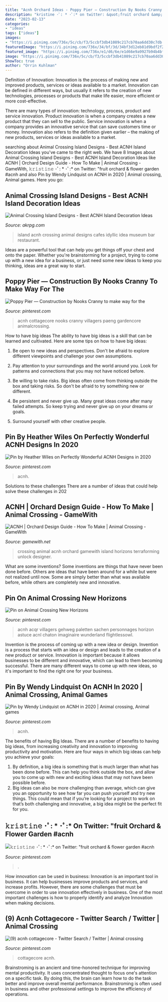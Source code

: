 ```yaml
---
title: "Acnh Orchard Ideas - Poppy Pier — Construction By Nooks Cranny To Make Way For The"
description: "𝚔𝚛𝚒𝚜𝚝𝚒𝚗𝚎 ･ﾟ: * ･ﾟ:* on twitter: &quot;fruit orchard &amp; flower garden #acnh"
date: "2023-02-13"
categories:
- "ideas"
tags: ["ideas"]
images:
- "https://i.pinimg.com/736x/5c/cb/f3/5ccbf3db41089c217cb70aa6dd30c7db.jpg"
featuredImage: "https://i.pinimg.com/736x/34/bf/3d/34bf3d12eb81d9bdf2f2bee64e475e3a.jpg"
featured_image: "https://i.pinimg.com/736x/e1/d6/6e/e1d66e9a9927b94b4bf49729c2042cbb.jpg"
image: "https://i.pinimg.com/736x/5c/cb/f3/5ccbf3db41089c217cb70aa6dd30c7db.jpg"
ShowToc: true
author: "Orrin Kuhlman"
---
```



Definition of Innovation:
Innovation is the process of making new and improved products, services or ideas available to a market. Innovation can be defined in different ways, but usually it refers to the creation of new technologies, processes or products that make life easier, more efficient or more cost-effective.

There are many types of innovation: technology, process, product and service innovation. Product innovation is when a company creates a new product that they can sell to the public. Service innovation is when a company provides an innovative service that can save customers time or money. Innovation also refers to the definition given earlier – the making of new products, services or ideas available to a market.

	

		
searching about Animal Crossing Island Designs - Best ACNH Island Decoration Ideas you've came to the right web. We have 8 Images about Animal Crossing Island Designs - Best ACNH Island Decoration Ideas like ACNH | Orchard Design Guide - How To Make | Animal Crossing - GameWith, 𝚔𝚛𝚒𝚜𝚝𝚒𝚗𝚎 ･ﾟ: * ･ﾟ:* on Twitter: &quot;fruit orchard &amp; flower garden #acnh and also Pin by Wendy Lindquist on ACNH in 2020 | Animal crossing, Animal games. Here you go:
		
    
## Animal Crossing Island Designs - Best ACNH Island Decoration Ideas

<img loading=lazy src="https://i.ytimg.com/vi/BOwIoqF9cpU/maxresdefault.jpg" onerror="this.onerror=null;this.src='https://tse4.mm.bing.net/th?id=OIP.mR2CgamlgLNdzudPT5gBPQHaEK&amp;pid=15.1';" alt="Animal Crossing Island Designs - Best ACNH Island Decoration Ideas">

_Source: akrpg.com_

>island acnh crossing animal designs cafes idyllic idea museum bar restaurant. 

	

Ideas are a powerful tool that can help you get things off your chest and onto the paper. Whether you're brainstorming for a project, trying to come up with a new idea for a business, or just need some new ideas to keep you thinking, ideas are a great way to start.

    
## Poppy Pier — Construction By Nooks Cranny To Make Way For The

<img loading=lazy src="https://i.pinimg.com/736x/72/55/96/725596263a434d32a1352ee50161a329.jpg" onerror="this.onerror=null;this.src='https://tse1.mm.bing.net/th?id=OIP.ZLfDzkt4JPolBxbA1xp7YgHaEK&amp;pid=15.1';" alt="Poppy Pier — Construction by Nooks Cranny to make way for the">

_Source: pinterest.com_

>acnh cottagecore nooks cranny villagers paeng gardencore animalcrossing. 

	

How to have big ideas
The ability to have big ideas is a skill that can be learned and cultivated. Here are some tips on how to have big ideas:
1. Be open to new ideas and perspectives. Don't be afraid to explore different viewpoints and challenge your own assumptions.

2. Pay attention to your surroundings and the world around you. Look for patterns and connections that you may not have noticed before.

3. Be willing to take risks. Big ideas often come from thinking outside the box and taking risks. So don't be afraid to try something new or different.

4. Be persistent and never give up. Many great ideas come after many failed attempts. So keep trying and never give up on your dreams or goals.

5. Surround yourself with other creative people.

    
## Pin By Heather Wiles On Perfectly Wonderful ACNH Designs In 2020

<img loading=lazy src="https://i.pinimg.com/736x/34/bf/3d/34bf3d12eb81d9bdf2f2bee64e475e3a.jpg" onerror="this.onerror=null;this.src='https://tse3.mm.bing.net/th?id=OIP.kzTzMClOv8DcvdGr4R5H_gHaPo&amp;pid=15.1';" alt="Pin by Heather Wiles on Perfectly Wonderful ACNH Designs in 2020">

_Source: pinterest.com_

>acnh. 

	

Solutions to these challenges
There are a number of ideas that could help solve these challenges in 202
    
## ACNH | Orchard Design Guide - How To Make | Animal Crossing - GameWith

<img loading=lazy src="https://gamewith-en.akamaized.net/article/thumbnail/rectangle/18578.png" onerror="this.onerror=null;this.src='https://tse1.mm.bing.net/th?id=OIP._Aots6pQFneW4ujNy6QeKwHaD4&amp;pid=15.1';" alt="ACNH | Orchard Design Guide - How To Make | Animal Crossing - GameWith">

_Source: gamewith.net_

>crossing animal acnh orchard gamewith island horizons terraforming unlock designer. 

	

What are some inventions?
Some inventions are things that have never been done before. Others are ideas that have been around for a while but were not realized until now. Some are simply better than what was available before, while others are completely new and innovative.

    
## Pin On Animal Crossing New Horizons

<img loading=lazy src="https://i.pinimg.com/736x/7e/b2/7f/7eb27f940f0004a20db05d123bf99934.jpg" onerror="this.onerror=null;this.src='https://tse1.mm.bing.net/th?id=OIP.f3pkqzGxmql17IU93xEn3gHaHa&amp;pid=15.1';" alt="Pin on Animal Crossing New Horizons">

_Source: pinterest.com_

>acnh acqr villagers gehweg paletten sachen personnages horizon astuce acnl chaton imaginaire wunderland flightlessowl. 

	

Invention is the process of coming up with a new idea or design.
Invention is a process that starts with an idea or design and leads to the creation of a new product or service. Innovation is important because it allows businesses to be different and innovative, which can lead to them becoming successful. There are many different ways to come up with new ideas, so it's important to find the right one for your business.

    
## Pin By Wendy Lindquist On ACNH In 2020 | Animal Crossing, Animal Games

<img loading=lazy src="https://i.pinimg.com/736x/e1/d6/6e/e1d66e9a9927b94b4bf49729c2042cbb.jpg" onerror="this.onerror=null;this.src='https://tse1.mm.bing.net/th?id=OIP.LwYUgHBraEz9lUJmJuapowHaEK&amp;pid=15.1';" alt="Pin by Wendy Lindquist on ACNH in 2020 | Animal crossing, Animal games">

_Source: pinterest.com_

>acnh. 

	

The benefits of having Big Ideas.
There are a number of benefits to having big ideas, from increasing creativity and innovation to improving productivity and motivation. Here are four ways in which big ideas can help you achieve your goals: 
1. By definition, a big idea is something that is much larger than what has been done before. This can help you think outside the box, and allow you to come up with new and exciting ideas that may not have been possible before. 
2. Big ideas can also be more challenging than average, which can give you an opportunity to see how far you can push yourself and try new things. This could mean that if you’re looking for a project to work on that’s both challenging and innovative, a big idea might be the perfect fit for you. 

    
## 𝚔𝚛𝚒𝚜𝚝𝚒𝚗𝚎 ･ﾟ: * ･ﾟ:* On Twitter: &quot;fruit Orchard &amp; Flower Garden #acnh

<img loading=lazy src="https://i.pinimg.com/736x/5b/89/39/5b8939690c22165d1a07b39dca16ade7.jpg" onerror="this.onerror=null;this.src='https://tse1.mm.bing.net/th?id=OIP.PlIk4C19mheA_2Abig99HgHaEK&amp;pid=15.1';" alt="𝚔𝚛𝚒𝚜𝚝𝚒𝚗𝚎 ･ﾟ: * ･ﾟ:* on Twitter: &quot;fruit orchard &amp; flower garden #acnh">

_Source: pinterest.com_

>. 

	

How innovation can be used in business:
Innovation is an important tool in business. It can help businesses improve products and services, and increase profits. However, there are some challenges that must be overcome in order to use innovation effectively in business. One of the most important challenges is how to properly identify and analyze Innovation when making decisions.

    
## (9) Acnh Cottagecore - Twitter Search / Twitter | Animal Crossing

<img loading=lazy src="https://i.pinimg.com/736x/5c/cb/f3/5ccbf3db41089c217cb70aa6dd30c7db.jpg" onerror="this.onerror=null;this.src='https://tse1.mm.bing.net/th?id=OIP.xiyNizlkbHIKIndrMwR6pQHaHC&amp;pid=15.1';" alt="(9) acnh cottagecore - Twitter Search / Twitter | Animal crossing">

_Source: pinterest.com_

>cottagecore acnh. 

	

Brainstroming is an ancient and time-honored technique for improving mental productivity. It uses concentrated thought to focus one's attention on a specific task. By doing this, the brain can learn how to do the task better and improve overall mental performance. Brainstroming is often used in business and other professional settings to improve the efficiency of operations.

